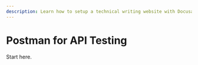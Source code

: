 ```yaml
---
description: Learn how to setup a technical writing website with Docusaurus
---
```


# Postman for API Testing

Start here.

